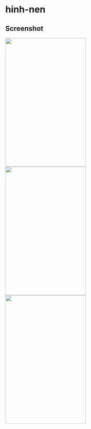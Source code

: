 # hinh-nen
## Screenshot
<div float="left" style="margin=5px">
  <img src="https://user-images.githubusercontent.com/22500109/28104851-377bc4fe-6707-11e7-96da-dc375d0c7e93.png" data-canonical- src="https://user-images.githubusercontent.com/22500109/28104851-377bc4fe-6707-11e7-96da-dc375d0c7e93.png" width="250" height="400" />
</div>
<div float="left"  style="margin=5px">
  <img src="https://user-images.githubusercontent.com/22500109/28104859-404af032-6707-11e7-9623-b53e27876d6f.png" data-canonical-src="https://user-images.githubusercontent.com/22500109/28104859-404af032-6707-11e7-9623-b53e27876d6f.png" width="250" height="400" />
</div>
<div float="left"  style="margin=5px">
  <img src="https://user-images.githubusercontent.com/22500109/28104862-42eacec0-6707-11e7-851b-c9d15c4ebabf.png" data-canonical-src="https://user-images.githubusercontent.com/22500109/28104862-42eacec0-6707-11e7-851b-c9d15c4ebabf.png" width="250" height="400" />
</div>




